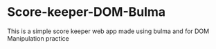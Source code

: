 # Score-keeper-DOM-Bulma
This is a simple score keeper web app made using bulma and for DOM Manipulation practice
